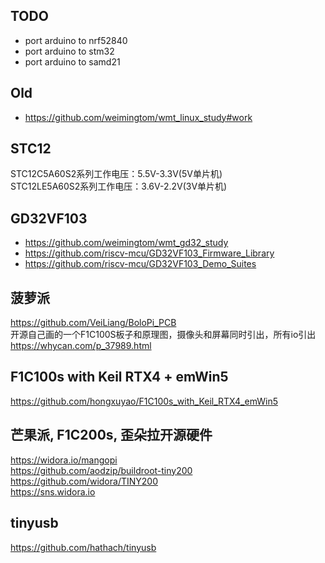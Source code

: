 ## TODO
* port arduino to nrf52840  
* port arduino to stm32  
* port arduino to samd21  

## Old  
* https://github.com/weimingtom/wmt_linux_study#work  

## STC12
STC12C5A60S2系列工作电压：5.5V-3.3V(5V单片机)  
STC12LE5A60S2系列工作电压：3.6V-2.2V(3V单片机)  

## GD32VF103    
* https://github.com/weimingtom/wmt_gd32_study  
* https://github.com/riscv-mcu/GD32VF103_Firmware_Library  
* https://github.com/riscv-mcu/GD32VF103_Demo_Suites  

## 菠萝派  
https://github.com/VeiLiang/BoloPi_PCB  
开源自己画的一个F1C100S板子和原理图，摄像头和屏幕同时引出，所有io引出  
https://whycan.com/p_37989.html  

## F1C100s with Keil RTX4 + emWin5  
https://github.com/hongxuyao/F1C100s_with_Keil_RTX4_emWin5  

## 芒果派, F1C200s, 歪朵拉开源硬件  
https://widora.io/mangopi  
https://github.com/aodzip/buildroot-tiny200  
https://github.com/widora/TINY200  
https://sns.widora.io  

## tinyusb  
https://github.com/hathach/tinyusb  

